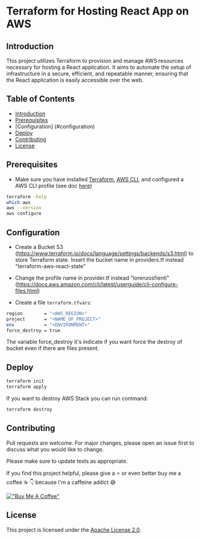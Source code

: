 # Terraform for Hosting React App on AWS

## Introduction

This project utilizes Terraform to provision and manage AWS resources necessary for hosting a React application. It aims to automate the setup of infrastructure in a secure, efficient, and repeatable manner, ensuring that the React application is easily accessible over the web.

## Table of Contents

- [Introduction](#introduction)
- [Prerequisites](#prerequisites)
- [Configuration] (#configuration)
- [Deploy](#deploy)
- [Contributing](#contributing)
- [License](#license)

## Prerequisites

- Make sure you have installed [Terraform](https://learn.hashicorp.com/tutorials/terraform/install-cli), [AWS CLI](https://docs.aws.amazon.com/cli/latest/userguide/install-cliv2-mac.html#cliv2-mac-prereq), and configured a AWS CLI profile (see doc [here](https://docs.aws.amazon.com/cli/latest/userguide/cli-configure-quickstart.html#cli-configure-quickstart-profiles))

```bash
terraform -help
which aws
aws --version 
aws configure
```

## Configuration

- Create a Bucket S3 (<https://www.terraform.io/docs/language/settings/backends/s3.html>) to store Terraform state. Insert the bucket name in providers.tf instead "terraform-aws-react-state"

- Change the profile name in provider.tf instead "lorenzosfienti" (<https://docs.aws.amazon.com/cli/latest/userguide/cli-configure-files.html>)

- Create a file `terraform.tfvars`:

```bash
region        = "<AWS_REGION>"
project       = "<NAME_OF_PROJECT>"
env           = "<ENVIRONMENT>"
force_destroy = true
```

The variable force_destroy it's indicate if you want force the destroy of bucket even if there are files present.

## Deploy

```bash
terraform init
terraform apply
```

If you want to destroy AWS Stack you can run command:

```bash
terraform destroy
```

## Contributing

Pull requests are welcome. For major changes, please open an issue first to discuss what you would like to change.

Please make sure to update tests as appropriate.

If you find this project helpful, please give a :star: or even better buy me a coffee :coffee: :point_down: because I'm a caffeine addict :sweat_smile:

[!["Buy Me A Coffee"](https://www.buymeacoffee.com/assets/img/custom_images/orange_img.png)](https://www.buymeacoffee.com/lorenzosfienti)

## License

This project is licensed under the [Apache License 2.0](https://www.apache.org/licenses/LICENSE-2.0).
